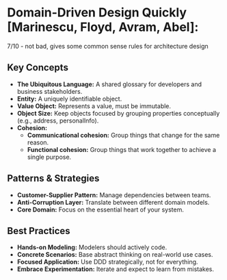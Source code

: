 # Domain-Driven Design Quickly [Marinescu, Floyd, Avram, Abel]:

7/10 - not bad, gives some common sense rules for architecture design

## Key Concepts

* **The Ubiquitous Language:** A shared glossary for developers and business stakeholders.
* **Entity:** A uniquely identifiable object.
* **Value Object:**  Represents a value, must be immutable.
* **Object Size:**  Keep objects focused by grouping properties conceptually (e.g., address,
  personalInfo).
* **Cohesion:**
    * **Communicational cohesion:**  Group things that change for the same reason.
    * **Functional cohesion:** Group things that work together to achieve a single purpose.

## Patterns & Strategies

* **Customer-Supplier Pattern:** Manage dependencies between teams.
* **Anti-Corruption Layer:** Translate between different domain models.
* **Core Domain:** Focus on the essential heart of your system.

## Best Practices

* **Hands-on Modeling:**  Modelers should actively code.
* **Concrete Scenarios:** Base abstract thinking on real-world use cases.
* **Focused Application:** Use DDD strategically, not for everything.
* **Embrace Experimentation:**  Iterate and expect to learn from mistakes.
